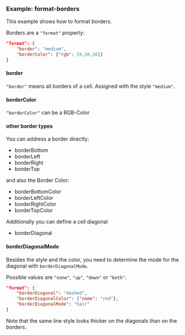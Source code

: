 ### Example: format-borders

This example shows how to format borders.

Borders are a `"format"` property:

```json
"format": {
	"border": "medium",
	"borderColor": {"rgb": [0,50,50]}
}
```

#### border

`"border"` means all borders of a cell. Assigned with the style `"medium"`.

#### borderColor

`"borderColor"` can be a RGB-Color

#### other border types

You can address a border directly:

* borderBottom
* borderLeft
* borderRight
* borderTop

and also the Border Color:

* borderBottomColor
* borderLeftColor
* borderRightColor
* borderTopColor

Additionally you can define a cell diagonal

* borderDiagonal

#### borderDiagonalMode

Besides the style and the color, you need to determine the mode for the diagonal with `borderDiagonalMode`.

Possible values are `"none"`, `"up"`, `"down"` or `"both"`.

```json
"format": {
	"borderDiagonal": "dashed",
	"borderDiagonalColor": {"name": "red"},
	"borderDiagonalMode": "hair"
}
```

Note that the same line style looks thicker on the diagonals than on the borders.
